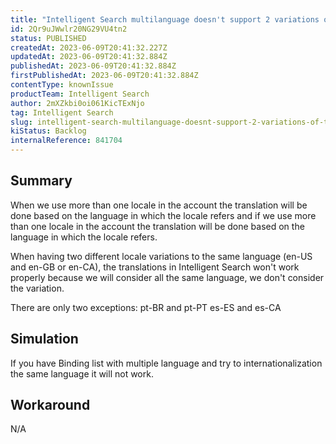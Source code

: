 ```yaml
---
title: "Intelligent Search multilanguage doesn't support 2 variations of the same language/idiom"
id: 2Qr9uJWwlr20NG29VU4tn2
status: PUBLISHED
createdAt: 2023-06-09T20:41:32.227Z
updatedAt: 2023-06-09T20:41:32.884Z
publishedAt: 2023-06-09T20:41:32.884Z
firstPublishedAt: 2023-06-09T20:41:32.884Z
contentType: knownIssue
productTeam: Intelligent Search
author: 2mXZkbi0oi061KicTExNjo
tag: Intelligent Search
slug: intelligent-search-multilanguage-doesnt-support-2-variations-of-the-same-languageidiom
kiStatus: Backlog
internalReference: 841704
---
```


## Summary


When we use more than one locale in the account the translation will be done based on the language in which the locale refers and if we use more than one locale in the account the translation will be done based on the language in which the locale refers.

When having two different locale variations to the same language (en-US and en-GB or en-CA), the translations in Intelligent Search won't work properly because we will consider all the same language, we don't consider the variation.

There are only two exceptions:
pt-BR and pt-PT
es-ES and es-CA


##

## Simulation


If you have Binding list with multiple language and try to internationalization the same language it will not work.


##

## Workaround


N/A

